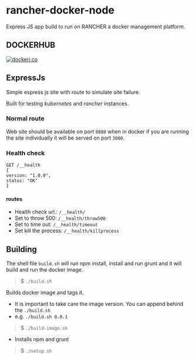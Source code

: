 # rancher-docker-node

Express JS app build to run on RANCHER a docker management platform.

## DOCKERHUB

[![dockeri.co](http://dockeri.co/image/dmportella/expressjs)](https://hub.docker.com/r/dmportella/expressjs/)

## ExpressJs

Simple espress js site with route to simulate site failure.

Built for testing _kubernetes_ and _rancher_ instances.

### Normal route

Web site should be available on port `8080` when in docker if you are running the site individually it will be served on port `3000`.

### Health check

```
GET /__health
{
version: "1.0.0",
status: "OK"
}
```

#### routes

- Health check url.: `/__health/`
- Set to throw 500: `/__health/throw500`
- Set to time out: `/__health/timeout`
- Set kill the process: `/__health/killprocess`

## Building

The shell file `build.sh` will run npm install, install and run grunt and it will build and run the docker image.

> $ `./build.sh`

Builds docker image and tags it.

- It is important to take care the image version. You can append behind the `./build.sh`
- e.g. `./build.sh 0.0.1`

> $ `./build-image.sh`

- Installs npm and grunt

> $ `./setup.sh`
